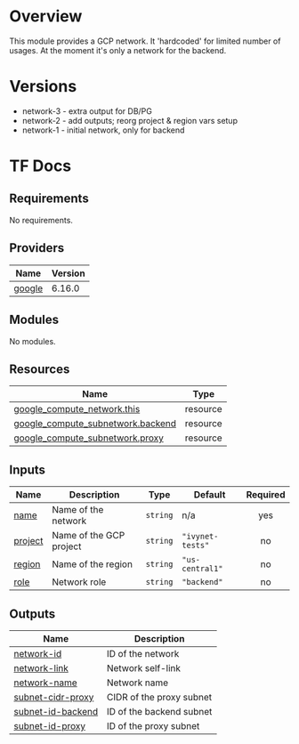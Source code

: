 # Overview

This module provides a GCP network.
It 'hardcoded' for limited number of usages.
At the moment it's only a network for the backend.

# Versions
- network-3 - extra output for DB/PG
- network-2 - add outputs; reorg project & region vars setup
- network-1 - initial network, only for backend

# TF Docs
<!-- BEGIN_TF_DOCS -->
## Requirements

No requirements.

## Providers

| Name | Version |
|------|---------|
| <a name="provider_google"></a> [google](#provider\_google) | 6.16.0 |

## Modules

No modules.

## Resources

| Name | Type |
|------|------|
| [google_compute_network.this](https://registry.terraform.io/providers/hashicorp/google/latest/docs/resources/compute_network) | resource |
| [google_compute_subnetwork.backend](https://registry.terraform.io/providers/hashicorp/google/latest/docs/resources/compute_subnetwork) | resource |
| [google_compute_subnetwork.proxy](https://registry.terraform.io/providers/hashicorp/google/latest/docs/resources/compute_subnetwork) | resource |

## Inputs

| Name | Description | Type | Default | Required |
|------|-------------|------|---------|:--------:|
| <a name="input_name"></a> [name](#input\_name) | Name of the network | `string` | n/a | yes |
| <a name="input_project"></a> [project](#input\_project) | Name of the GCP project | `string` | `"ivynet-tests"` | no |
| <a name="input_region"></a> [region](#input\_region) | Name of the region | `string` | `"us-central1"` | no |
| <a name="input_role"></a> [role](#input\_role) | Network role | `string` | `"backend"` | no |

## Outputs

| Name | Description |
|------|-------------|
| <a name="output_network-id"></a> [network-id](#output\_network-id) | ID of the network |
| <a name="output_network-link"></a> [network-link](#output\_network-link) | Network self-link |
| <a name="output_network-name"></a> [network-name](#output\_network-name) | Network name |
| <a name="output_subnet-cidr-proxy"></a> [subnet-cidr-proxy](#output\_subnet-cidr-proxy) | CIDR of the proxy subnet |
| <a name="output_subnet-id-backend"></a> [subnet-id-backend](#output\_subnet-id-backend) | ID of the backend subnet |
| <a name="output_subnet-id-proxy"></a> [subnet-id-proxy](#output\_subnet-id-proxy) | ID of the proxy subnet |
<!-- END_TF_DOCS -->
